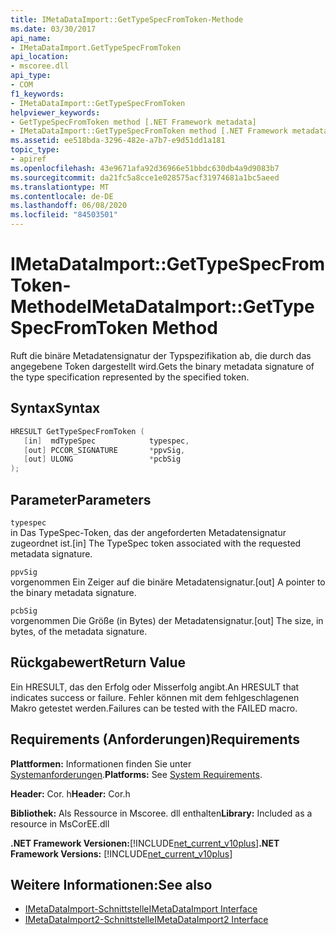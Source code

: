 ```yaml
---
title: IMetaDataImport::GetTypeSpecFromToken-Methode
ms.date: 03/30/2017
api_name:
- IMetaDataImport.GetTypeSpecFromToken
api_location:
- mscoree.dll
api_type:
- COM
f1_keywords:
- IMetaDataImport::GetTypeSpecFromToken
helpviewer_keywords:
- GetTypeSpecFromToken method [.NET Framework metadata]
- IMetaDataImport::GetTypeSpecFromToken method [.NET Framework metadata]
ms.assetid: ee518bda-3296-482e-a7b7-e9d51dd1a181
topic_type:
- apiref
ms.openlocfilehash: 43e9671afa92d36966e51bbdc630db4a9d9083b7
ms.sourcegitcommit: da21fc5a8cce1e028575acf31974681a1bc5aeed
ms.translationtype: MT
ms.contentlocale: de-DE
ms.lasthandoff: 06/08/2020
ms.locfileid: "84503501"
---
```

# <a name="imetadataimportgettypespecfromtoken-method"></a><span data-ttu-id="3d952-102">IMetaDataImport::GetTypeSpecFromToken-Methode</span><span class="sxs-lookup"><span data-stu-id="3d952-102">IMetaDataImport::GetTypeSpecFromToken Method</span></span>
<span data-ttu-id="3d952-103">Ruft die binäre Metadatensignatur der Typspezifikation ab, die durch das angegebene Token dargestellt wird.</span><span class="sxs-lookup"><span data-stu-id="3d952-103">Gets the binary metadata signature of the type specification represented by the specified token.</span></span>  
  
## <a name="syntax"></a><span data-ttu-id="3d952-104">Syntax</span><span class="sxs-lookup"><span data-stu-id="3d952-104">Syntax</span></span>  
  
```cpp  
HRESULT GetTypeSpecFromToken (
   [in]  mdTypeSpec            typespec,
   [out] PCCOR_SIGNATURE       *ppvSig,
   [out] ULONG                 *pcbSig  
);  
```  
  
## <a name="parameters"></a><span data-ttu-id="3d952-105">Parameter</span><span class="sxs-lookup"><span data-stu-id="3d952-105">Parameters</span></span>  
 `typespec`  
 <span data-ttu-id="3d952-106">in Das TypeSpec-Token, das der angeforderten Metadatensignatur zugeordnet ist.</span><span class="sxs-lookup"><span data-stu-id="3d952-106">[in] The TypeSpec token associated with the requested metadata signature.</span></span>  
  
 `ppvSig`  
 <span data-ttu-id="3d952-107">vorgenommen Ein Zeiger auf die binäre Metadatensignatur.</span><span class="sxs-lookup"><span data-stu-id="3d952-107">[out] A pointer to the binary metadata signature.</span></span>  
  
 `pcbSig`  
 <span data-ttu-id="3d952-108">vorgenommen Die Größe (in Bytes) der Metadatensignatur.</span><span class="sxs-lookup"><span data-stu-id="3d952-108">[out] The size, in bytes, of the metadata signature.</span></span>  
  
## <a name="return-value"></a><span data-ttu-id="3d952-109">Rückgabewert</span><span class="sxs-lookup"><span data-stu-id="3d952-109">Return Value</span></span>  
 <span data-ttu-id="3d952-110">Ein HRESULT, das den Erfolg oder Misserfolg angibt.</span><span class="sxs-lookup"><span data-stu-id="3d952-110">An HRESULT that indicates success or failure.</span></span> <span data-ttu-id="3d952-111">Fehler können mit dem fehlgeschlagenen Makro getestet werden.</span><span class="sxs-lookup"><span data-stu-id="3d952-111">Failures can be tested with the FAILED macro.</span></span>  
  
## <a name="requirements"></a><span data-ttu-id="3d952-112">Requirements (Anforderungen)</span><span class="sxs-lookup"><span data-stu-id="3d952-112">Requirements</span></span>  
 <span data-ttu-id="3d952-113">**Plattformen:** Informationen finden Sie unter [Systemanforderungen](../../get-started/system-requirements.md).</span><span class="sxs-lookup"><span data-stu-id="3d952-113">**Platforms:** See [System Requirements](../../get-started/system-requirements.md).</span></span>  
  
 <span data-ttu-id="3d952-114">**Header:** Cor. h</span><span class="sxs-lookup"><span data-stu-id="3d952-114">**Header:** Cor.h</span></span>  
  
 <span data-ttu-id="3d952-115">**Bibliothek:** Als Ressource in Mscoree. dll enthalten</span><span class="sxs-lookup"><span data-stu-id="3d952-115">**Library:** Included as a resource in MsCorEE.dll</span></span>  
  
 <span data-ttu-id="3d952-116">**.NET Framework Versionen:**[!INCLUDE[net_current_v10plus](../../../../includes/net-current-v10plus-md.md)]</span><span class="sxs-lookup"><span data-stu-id="3d952-116">**.NET Framework Versions:** [!INCLUDE[net_current_v10plus](../../../../includes/net-current-v10plus-md.md)]</span></span>  
  
## <a name="see-also"></a><span data-ttu-id="3d952-117">Weitere Informationen:</span><span class="sxs-lookup"><span data-stu-id="3d952-117">See also</span></span>

- [<span data-ttu-id="3d952-118">IMetaDataImport-Schnittstelle</span><span class="sxs-lookup"><span data-stu-id="3d952-118">IMetaDataImport Interface</span></span>](imetadataimport-interface.md)
- [<span data-ttu-id="3d952-119">IMetaDataImport2-Schnittstelle</span><span class="sxs-lookup"><span data-stu-id="3d952-119">IMetaDataImport2 Interface</span></span>](imetadataimport2-interface.md)
